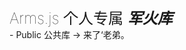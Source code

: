 <div style="font-weight:100;font-size:24px;">Arms.js 个人专属 <b><i>军火库</i></b></div>
- Public 公共库
-> 来了‘老弟。
